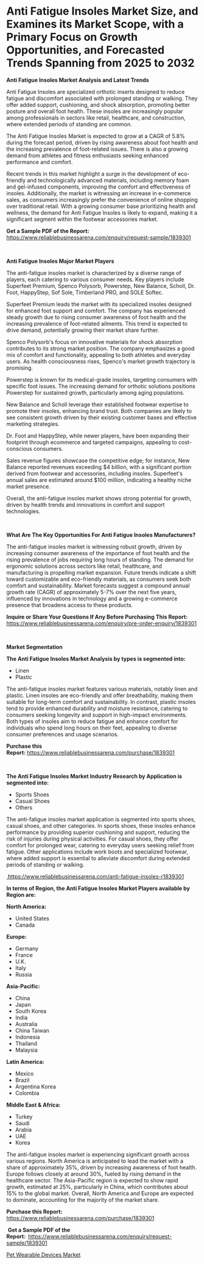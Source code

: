 <p><h1>Anti Fatigue Insoles Market Size, and Examines its Market Scope, with a Primary Focus on Growth Opportunities, and Forecasted Trends Spanning from 2025 to 2032</h1></p><p><strong>Anti Fatigue Insoles Market Analysis and Latest Trends</strong></p>
<p><p>Anti Fatigue Insoles are specialized orthotic inserts designed to reduce fatigue and discomfort associated with prolonged standing or walking. They offer added support, cushioning, and shock absorption, promoting better posture and overall foot health. These insoles are increasingly popular among professionals in sectors like retail, healthcare, and construction, where extended periods of standing are common.</p><p>The Anti Fatigue Insoles Market is expected to grow at a CAGR of 5.8% during the forecast period, driven by rising awareness about foot health and the increasing prevalence of foot-related issues. There is also a growing demand from athletes and fitness enthusiasts seeking enhanced performance and comfort. </p><p>Recent trends in this market highlight a surge in the development of eco-friendly and technologically advanced materials, including memory foam and gel-infused components, improving the comfort and effectiveness of insoles. Additionally, the market is witnessing an increase in e-commerce sales, as consumers increasingly prefer the convenience of online shopping over traditional retail. With a growing consumer base prioritizing health and wellness, the demand for Anti Fatigue Insoles is likely to expand, making it a significant segment within the footwear accessories market.</p></p>
<p><strong>Get a Sample PDF of the Report:&nbsp;</strong> <a href="https://www.reliablebusinessarena.com/enquiry/request-sample/1839301?utm_campaign=2524&utm_medium=2&utm_source=Github&utm_content=ia&utm_term=04042025&utm_id=anti-fatigue-insoles">https://www.reliablebusinessarena.com/enquiry/request-sample/1839301</a></p>
<p>&nbsp;</p>
<p><strong>Anti Fatigue Insoles Major Market Players</strong></p>
<p><p>The anti-fatigue insoles market is characterized by a diverse range of players, each catering to various consumer needs. Key players include Superfeet Premium, Spenco Polysorb, Powerstep, New Balance, Scholl, Dr. Foot, HappyStep, Sof Sole, Timberland PRO, and SOLE Softec.</p><p>Superfeet Premium leads the market with its specialized insoles designed for enhanced foot support and comfort. The company has experienced steady growth due to rising consumer awareness of foot health and the increasing prevalence of foot-related ailments. This trend is expected to drive demand, potentially growing their market share further.</p><p>Spenco Polysorb's focus on innovative materials for shock absorption contributes to its strong market position. The company emphasizes a good mix of comfort and functionality, appealing to both athletes and everyday users. As health consciousness rises, Spenco's market growth trajectory is promising.</p><p>Powerstep is known for its medical-grade insoles, targeting consumers with specific foot issues. The increasing demand for orthotic solutions positions Powerstep for sustained growth, particularly among aging populations.</p><p>New Balance and Scholl leverage their established footwear expertise to promote their insoles, enhancing brand trust. Both companies are likely to see consistent growth driven by their existing customer bases and effective marketing strategies.</p><p>Dr. Foot and HappyStep, while newer players, have been expanding their footprint through ecommerce and targeted campaigns, appealing to cost-conscious consumers.</p><p>Sales revenue figures showcase the competitive edge; for instance, New Balance reported revenues exceeding $4 billion, with a significant portion derived from footwear and accessories, including insoles. Superfeet's annual sales are estimated around $100 million, indicating a healthy niche market presence.</p><p>Overall, the anti-fatigue insoles market shows strong potential for growth, driven by health trends and innovations in comfort and support technologies.</p></p>
<p>&nbsp;</p>
<p><strong>What Are The Key Opportunities For Anti Fatigue Insoles Manufacturers?</strong></p>
<p><p>The anti-fatigue insoles market is witnessing robust growth, driven by increasing consumer awareness of the importance of foot health and the rising prevalence of jobs requiring long hours of standing. The demand for ergonomic solutions across sectors like retail, healthcare, and manufacturing is propelling market expansion. Future trends indicate a shift toward customizable and eco-friendly materials, as consumers seek both comfort and sustainability. Market forecasts suggest a compound annual growth rate (CAGR) of approximately 5-7% over the next five years, influenced by innovations in technology and a growing e-commerce presence that broadens access to these products.</p></p>
<p><strong>Inquire or Share Your Questions If Any Before Purchasing This Report:</strong> <a href="https://www.reliablebusinessarena.com/enquiry/pre-order-enquiry/1839301?utm_campaign=2524&utm_medium=2&utm_source=Github&utm_content=ia&utm_term=04042025&utm_id=anti-fatigue-insoles">https://www.reliablebusinessarena.com/enquiry/pre-order-enquiry/1839301</a></p>
<p>&nbsp;</p>
<p><strong>Market Segmentation</strong></p>
<p><strong>The Anti Fatigue Insoles Market Analysis by types is segmented into:</strong></p>
<p><ul><li>Linen</li><li>Plastic</li></ul></p>
<p><p>The anti-fatigue insoles market features various materials, notably linen and plastic. Linen insoles are eco-friendly and offer breathability, making them suitable for long-term comfort and sustainability. In contrast, plastic insoles tend to provide enhanced durability and moisture resistance, catering to consumers seeking longevity and support in high-impact environments. Both types of insoles aim to reduce fatigue and enhance comfort for individuals who spend long hours on their feet, appealing to diverse consumer preferences and usage scenarios.</p></p>
<p><strong>Purchase this Report:&nbsp;</strong><a href="https://www.reliablebusinessarena.com/purchase/1839301?utm_campaign=2524&utm_medium=2&utm_source=Github&utm_content=ia&utm_term=04042025&utm_id=anti-fatigue-insoles">https://www.reliablebusinessarena.com/purchase/1839301</a></p>
<p>&nbsp;</p>
<p><strong>The Anti Fatigue Insoles Market Industry Research by Application is segmented into:</strong></p>
<p><ul><li>Sports Shoes</li><li>Casual Shoes</li><li>Others</li></ul></p>
<p><p>The anti-fatigue insoles market application is segmented into sports shoes, casual shoes, and other categories. In sports shoes, these insoles enhance performance by providing superior cushioning and support, reducing the risk of injuries during physical activities. For casual shoes, they offer comfort for prolonged wear, catering to everyday users seeking relief from fatigue. Other applications include work boots and specialized footwear, where added support is essential to alleviate discomfort during extended periods of standing or walking.</p></p>
<p><a href="https://www.reliablebusinessarena.com/anti-fatigue-insoles-r1839301?utm_campaign=2524&utm_medium=2&utm_source=Github&utm_content=ia&utm_term=04042025&utm_id=anti-fatigue-insoles">&nbsp;https://www.reliablebusinessarena.com/anti-fatigue-insoles-r1839301</a></p>
<p><strong>In terms of Region, the Anti Fatigue Insoles Market Players available by Region are:</strong></p>
<p>
    <p> <strong> North America: </strong>
        <ul>
            <li>United States</li>
            <li>Canada</li>
        </ul>
        </p> 
    <p> <strong> Europe: </strong>
        <ul>
            <li>Germany</li>
            <li>France</li>
            <li>U.K.</li>
            <li>Italy</li>
            <li>Russia</li>
        </ul>
        </p> 
    <p> <strong> Asia-Pacific: </strong>
        <ul>
            <li>China</li>
            <li>Japan</li>
            <li>South Korea</li>
            <li>India</li>
            <li>Australia</li>
            <li>China Taiwan</li>
            <li>Indonesia</li>
            <li>Thailand</li>
            <li>Malaysia</li>
        </ul>
        </p> 
    <p> <strong> Latin America: </strong>
        <ul>
            <li>Mexico</li>
            <li>Brazil</li>
            <li>Argentina Korea</li>
            <li>Colombia</li>
        </ul>
        </p> 
    <p> <strong> Middle East & Africa: </strong>
        <ul>
            <li>Turkey</li>
            <li>Saudi</li>
            <li>Arabia</li>
            <li>UAE</li>
            <li>Korea</li>
        </ul>
    </p>
    </p>
<p><p>The anti-fatigue insoles market is experiencing significant growth across various regions. North America is anticipated to lead the market with a share of approximately 35%, driven by increasing awareness of foot health. Europe follows closely at around 30%, fueled by rising demand in the healthcare sector. The Asia-Pacific region is expected to show rapid growth, estimated at 25%, particularly in China, which contributes about 15% to the global market. Overall, North America and Europe are expected to dominate, accounting for the majority of the market share.</p></p>
<p><strong>Purchase this Report: </strong><a href="https://www.reliablebusinessarena.com/purchase/1839301?utm_campaign=2524&utm_medium=2&utm_source=Github&utm_content=ia&utm_term=04042025&utm_id=anti-fatigue-insoles">https://www.reliablebusinessarena.com/purchase/1839301</a></p>
<p>&nbsp;<strong>Get a Sample PDF of the Report:&nbsp;&nbsp;</strong><a href="https://www.reliablebusinessarena.com/enquiry/request-sample/1839301?utm_campaign=2524&utm_medium=2&utm_source=Github&utm_content=ia&utm_term=04042025&utm_id=anti-fatigue-insoles">https://www.reliablebusinessarena.com/enquiry/request-sample/1839301</a></p>
<p><strong></strong></p>
<p><p><a href="https://github.com/yoshih12/Market-Research-Report-List-4/blob/main/pet-wearable-devices-market.md?utm_campaign=2524&utm_medium=2&utm_source=Github&utm_content=ia&utm_term=04042025&utm_id=anti-fatigue-insoles">Pet Wearable Devices Market</a></p></p>
